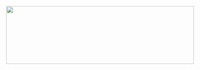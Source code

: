 <div align="center">
<img src="https://i.pinimg.com/originals/80/db/3b/80db3b88f81b7f6b65903d207061e255.gif" width="100%" height="20%">    

</div>
